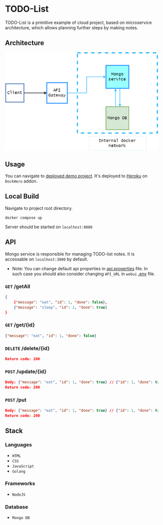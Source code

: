 # TODO-List
TODO-List is a primitive example of cloud project, based on microservice architecture, which allows planning further steps by making notes.
## Architecture
![Img](diagram.png)
## Usage
You can navigate to [deployed demo project](http://dockhero-corrugated-07617.dockhero.io/). It's deployed to [Heroku](https://www.heroku.com/) on `DockHero` addon.
## Local Build
Navigate to project root directory.
```code
docker compose up
```
Server should be started on `localhost:8080`
## API
Mongo service is responsible for managing TODO-list notes. It is accessable on `localhost:3000` by default.
* Note: You can change default api properties in [api.properties](api\config\api.properties) file. In such case you should also consider changing `API_URL` in `webui` [.env](web\.env) file.
### `GET` /getAll
```json
{
    {"message": "eat", "id": 1, "done": false}, 
    {"message": "sleep", "id": 2, "done": true}
}
```
### `GET` /get/{id}
```json
{"message": "eat", "id": 1, "done": false} 
```
### `DELETE` /delete/{id}
```json
Return code: 200
```
### `POST` /update/{id}
```json
Body: {"message": "eat", "id": 1, "done": true} // {"id": 1, "done": true}
Return code: 200
```
### `POST` /put
```json
Body: {"message": "eat", "id": 1, "done": true} // {"id": 1, "done": true} - can be blank message
Return code: 200
```
## Stack
### Languages
- `HTML`
- `CSS`
- `JavaScript`
- `Golang`
### Frameworks
- `NodeJS`
### Database
- `Mongo DB`